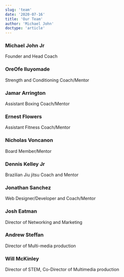 ```yaml
---
slug: 'team'
date: '2020-07-16'
title: 'Our Team'
author: 'Michael John'
doctype: 'article'
---
```


### Michael John Jr
Founder and Head Coach

### OreOfe Iluyomade 
Strength and Conditioning Coach/Mentor

### Jamar Arrington 
Assistant Boxing Coach/Mentor 

### Ernest Flowers
Assistant  Fitness Coach/Mentor

### Nicholas Voncanon 
Board Member/Mentor 

### Dennis Kelley Jr
Brazilian Jiu jitsu Coach and Mentor 

### Jonathan Sanchez
Web Designer/Developer and Coach/Mentor

### Josh Eatman
Director of Networking and Marketing

### Andrew Steffan 
Director of Multi-media production

### Will McKinley 
Director of STEM, Co-Director of Multimedia production